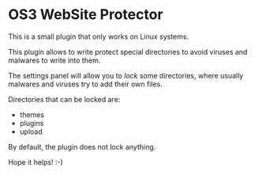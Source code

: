 # OS3 WebSite Protector

This is a small plugin that only works on Linux systems.

This plugin allows to write protect special directories to avoid viruses and malwares to write into them.

The settings panel will allow you to *lock* some directories, where usually malwares and viruses try to add their own files.

Directories that can be locked are:

- themes
- plugins
- upload

By default, the plugin does not lock anything.

Hope it helps! :-)
